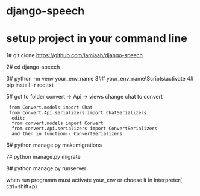 # django-speech

#  setup project in your command line
  
1#    git clone https://github.com/lamiaah/django-speech

2#    cd django-speech

3#    python -m venv   your_env_name
 3##    your_env_name\Scripts\activate
4#    pip install -r req.txt

5#    got to folder convert -> Api -> views  change  chat to convert 

     from Convert.models import Chat
     from Convert.Api.serializers import ChatSerializers
      edit:
      from convert.models import Convert
      from convert.Api.serializers import ConvertSerializers
      and then in function-- ConvertSerializers
      
  6# python manage.py makemigrations
  
  7# python manage.py migrate
  
  8# python manage.py runserver
  
  when run programm must activate your_env
  or choese it in interpreter( ctrl+shift+p)
      
